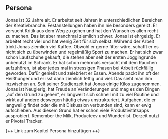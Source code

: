 ## Persona
Jonas ist 32 Jahre alt. Er arbeitet seit Jahren in unterschiedlichen Bereichen der Kreativbranche. Festanstellungen haben ihn nie besonders gereizt. Er versucht Kritik aus dem Weg zu gehen und hat den Wunsch es allen recht zu machen. Das ist aber manchmal ziemlich schwer. Jonas ist ehrgeizig. Er arbeitet recht viel und hat wenig Zeit für sich selbst. Während der Arbeit trinkt Jonas ziemlich viel Kaffee. Obwohl er gerne fitter wäre, schafft er es nicht sich zu überwinden und regelmäßig Sport zu machen. Er hat sich zwar schon Laufschuhe gekauft, die stehen aber seit der ersten Joggingrunde unbenutzt im Schrank. Er hat schon mehrmals versucht mit dem Rauchen aufzuhören, ist aber jedes mal in stressigen Phasen bei Arbeit rückfällig geworden. Dafür genießt und zelebriert er Essen. Abends packt ihn oft der Heißhunger und er isst dann ziemlich fettig und viel. Das sieht man ihm inzwischen an. Seit seiner Studienzeit hat Jonas einige Kilos zugenommen. Jonas ist Neugierig, hat Freude an Veränderungen und mag es den Dingen „auf den Grund zu gehen“, er langweilt sich schnell mit zu viel Routine und wirkt auf andere deswegen häufig etwas unstrukturiert. Aufgaben, die er langweilig findet oder die mit Diskussion verbunden sind, kann er ewig aufschieben. Aus diesem Grund hat er schon viele Produktivitätsapps ausprobiert. Remember the Milk, Producteev und Wunderlist. Derzeit nutzt er Pivotal Tracker.

{++ Link zum Kapitel Persona hinzufügen ++}